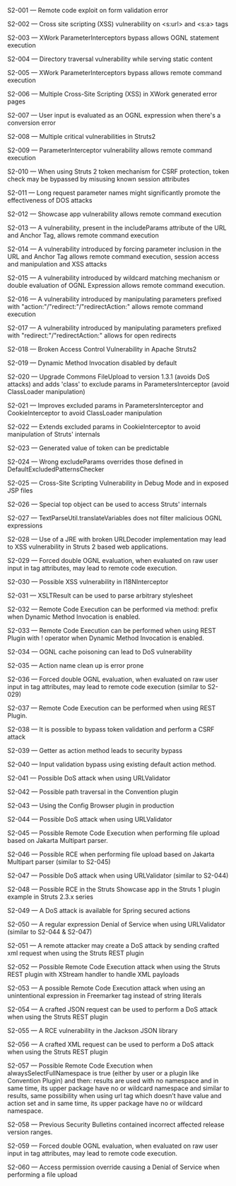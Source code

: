 S2-001 — Remote code exploit on form validation error

S2-002 — Cross site scripting (XSS) vulnerability on <s:url> and <s:a> tags

S2-003 — XWork ParameterInterceptors bypass allows OGNL statement execution

S2-004 — Directory traversal vulnerability while serving static content

S2-005 — XWork ParameterInterceptors bypass allows remote command execution

S2-006 — Multiple Cross-Site Scripting (XSS) in XWork generated error pages

S2-007 — User input is evaluated as an OGNL expression when there's a conversion error

S2-008 — Multiple critical vulnerabilities in Struts2

S2-009 — ParameterInterceptor vulnerability allows remote command execution

S2-010 — When using Struts 2 token mechanism for CSRF protection, token check may be bypassed by misusing known session attributes

S2-011 — Long request parameter names might significantly promote the effectiveness of DOS attacks

S2-012 — Showcase app vulnerability allows remote command execution

S2-013 — A vulnerability, present in the includeParams attribute of the URL and Anchor Tag, allows remote command execution

S2-014 — A vulnerability introduced by forcing parameter inclusion in the URL and Anchor Tag allows remote command execution, session access and manipulation and XSS attacks

S2-015 — A vulnerability introduced by wildcard matching mechanism or double evaluation of OGNL Expression allows remote command execution.

S2-016 — A vulnerability introduced by manipulating parameters prefixed with "action:"/"redirect:"/"redirectAction:" allows remote command execution

S2-017 — A vulnerability introduced by manipulating parameters prefixed with "redirect:"/"redirectAction:" allows for open redirects

S2-018 — Broken Access Control Vulnerability in Apache Struts2

S2-019 — Dynamic Method Invocation disabled by default

S2-020 — Upgrade Commons FileUpload to version 1.3.1 (avoids DoS attacks) and adds 'class' to exclude params in ParametersInterceptor (avoid ClassLoader manipulation)

S2-021 — Improves excluded params in ParametersInterceptor and CookieInterceptor to avoid ClassLoader manipulation

S2-022 — Extends excluded params in CookieInterceptor to avoid manipulation of Struts' internals

S2-023 — Generated value of token can be predictable

S2-024 — Wrong excludeParams overrides those defined in DefaultExcludedPatternsChecker

S2-025 — Cross-Site Scripting Vulnerability in Debug Mode and in exposed JSP files

S2-026 — Special top object can be used to access Struts' internals

S2-027 — TextParseUtil.translateVariables does not filter malicious OGNL expressions

S2-028 — Use of a JRE with broken URLDecoder implementation may lead to XSS vulnerability in Struts 2 based web applications.

S2-029 — Forced double OGNL evaluation, when evaluated on raw user input in tag attributes, may lead to remote code execution.

S2-030 — Possible XSS vulnerability in I18NInterceptor

S2-031 — XSLTResult can be used to parse arbitrary stylesheet

S2-032 — Remote Code Execution can be performed via method: prefix when Dynamic Method Invocation is enabled.

S2-033 — Remote Code Execution can be performed when using REST Plugin with ! operator when Dynamic Method Invocation is enabled.

S2-034 — OGNL cache poisoning can lead to DoS vulnerability

S2-035 — Action name clean up is error prone

S2-036 — Forced double OGNL evaluation, when evaluated on raw user input in tag attributes, may lead to remote code execution (similar to S2-029)

S2-037 — Remote Code Execution can be performed when using REST Plugin.

S2-038 — It is possible to bypass token validation and perform a CSRF attack

S2-039 — Getter as action method leads to security bypass

S2-040 — Input validation bypass using existing default action method.

S2-041 — Possible DoS attack when using URLValidator

S2-042 — Possible path traversal in the Convention plugin

S2-043 — Using the Config Browser plugin in production

S2-044 — Possible DoS attack when using URLValidator

S2-045 — Possible Remote Code Execution when performing file upload based on Jakarta Multipart parser.

S2-046 — Possible RCE when performing file upload based on Jakarta Multipart parser (similar to S2-045)

S2-047 — Possible DoS attack when using URLValidator (similar to S2-044)

S2-048 — Possible RCE in the Struts Showcase app in the Struts 1 plugin example in Struts 2.3.x series

S2-049 — A DoS attack is available for Spring secured actions

S2-050 — A regular expression Denial of Service when using URLValidator (similar to S2-044 & S2-047)

S2-051 — A remote attacker may create a DoS attack by sending crafted xml request when using the Struts REST plugin

S2-052 — Possible Remote Code Execution attack when using the Struts REST plugin with XStream handler to handle XML payloads

S2-053 — A possible Remote Code Execution attack when using an unintentional expression in Freemarker tag instead of string literals

S2-054 — A crafted JSON request can be used to perform a DoS attack when using the Struts REST plugin

S2-055 — A RCE vulnerability in the Jackson JSON library

S2-056 — A crafted XML request can be used to perform a DoS attack when using the Struts REST plugin

S2-057 — Possible Remote Code Execution when alwaysSelectFullNamespace is true (either by user or a plugin like Convention Plugin) and then: results are used with no namespace and in same time, its upper package have no or wildcard namespace and similar to results, same possibility when using url tag which doesn’t have value and action set and in same time, its upper package have no or wildcard namespace.

S2-058 — Previous Security Bulletins contained incorrect affected release version ranges.

S2-059 — Forced double OGNL evaluation, when evaluated on raw user input in tag attributes, may lead to remote code execution.

S2-060 — Access permission override causing a Denial of Service when performing a file upload
